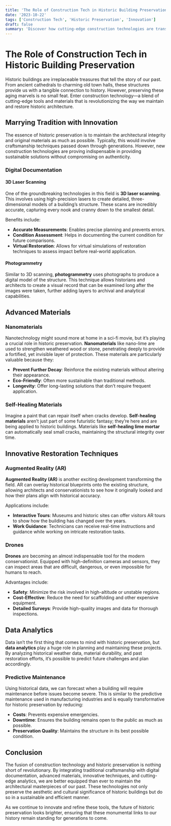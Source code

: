 ```yaml
---
title: 'The Role of Construction Tech in Historic Building Preservation'
date: '2023-10-22'
tags: ['Construction Tech', 'Historic Preservation', 'Innovation']
draft: false
summary: 'Discover how cutting-edge construction technologies are transforming the preservation of historic buildings, blending tradition with innovation to protect our architectural heritage.'
---
```


# The Role of Construction Tech in Historic Building Preservation

Historic buildings are irreplaceable treasures that tell the story of our past. From ancient cathedrals to charming old town halls, these structures provide us with a tangible connection to history. However, preserving these aging marvels is no small feat. Enter construction technology—a blend of cutting-edge tools and materials that is revolutionizing the way we maintain and restore historic architecture.

## Marrying Tradition with Innovation

The essence of historic preservation is to maintain the architectural integrity and original materials as much as possible. Typically, this would involve craftsmanship techniques passed down through generations. However, new construction technologies are proving indispensable in providing sustainable solutions without compromising on authenticity.

### Digital Documentation

#### 3D Laser Scanning

One of the groundbreaking technologies in this field is **3D laser scanning**. This involves using high-precision lasers to create detailed, three-dimensional models of a building’s structure. These scans are incredibly accurate, capturing every nook and cranny down to the smallest detail.

Benefits include:
- **Accurate Measurements**: Enables precise planning and prevents errors.
- **Condition Assessment**: Helps in documenting the current condition for future comparisons.
- **Virtual Restoration**: Allows for virtual simulations of restoration techniques to assess impact before real-world application.

#### Photogrammetry

Similar to 3D scanning, **photogrammetry** uses photographs to produce a digital model of the structure. This technique allows historians and architects to create a visual record that can be examined long after the images were taken, further adding layers to archival and analytical capabilities.

## Advanced Materials

### Nanomaterials

Nanotechnology might sound more at home in a sci-fi movie, but it’s playing a crucial role in historic preservation. **Nanomaterials** like nano-lime are used to strengthen weathered wood or stone, penetrating deeply to provide a fortified, yet invisible layer of protection. These materials are particularly valuable because they:
- **Prevent Further Decay**: Reinforce the existing materials without altering their appearance.
- **Eco-Friendly**: Often more sustainable than traditional methods.
- **Longevity**: Offer long-lasting solutions that don’t require frequent application.

### Self-Healing Materials

Imagine a paint that can repair itself when cracks develop. **Self-healing materials** aren’t just part of some futuristic fantasy; they’re here and are being applied to historic buildings. Materials like **self-healing lime mortar** can automatically seal small cracks, maintaining the structural integrity over time.

## Innovative Restoration Techniques

### Augmented Reality (AR)

**Augmented Reality (AR)** is another exciting development transforming the field. AR can overlay historical blueprints onto the existing structure, allowing architects and conservationists to see how it originally looked and how their plans align with historical accuracy. 

Applications include:
- **Interactive Tours**: Museums and historic sites can offer visitors AR tours to show how the building has changed over the years.
- **Work Guidance**: Technicians can receive real-time instructions and guidance while working on intricate restoration tasks.

### Drones

**Drones** are becoming an almost indispensable tool for the modern conservationist. Equipped with high-definition cameras and sensors, they can inspect areas that are difficult, dangerous, or even impossible for humans to reach.

Advantages include:
- **Safety**: Minimize the risk involved in high-altitude or unstable regions.
- **Cost-Effective**: Reduce the need for scaffolding and other expensive equipment.
- **Detailed Surveys**: Provide high-quality images and data for thorough inspections.

## Data Analytics

Data isn’t the first thing that comes to mind with historic preservation, but **data analytics** play a huge role in planning and maintaining these projects. By analyzing historical weather data, material durability, and past restoration efforts, it’s possible to predict future challenges and plan accordingly.

### Predictive Maintenance

Using historical data, we can forecast when a building will require maintenance before issues become severe. This is similar to the predictive maintenance used in manufacturing industries and is equally transformative for historic preservation by reducing:
- **Costs**: Prevents expensive emergencies.
- **Downtime**: Ensures the building remains open to the public as much as possible.
- **Preservation Quality**: Maintains the structure in its best possible condition.

## Conclusion

The fusion of construction technology and historic preservation is nothing short of revolutionary. By integrating traditional craftsmanship with digital documentation, advanced materials, innovative techniques, and cutting-edge analytics, we are better equipped than ever to maintain the architectural masterpieces of our past. These technologies not only preserve the aesthetic and cultural significance of historic buildings but do so in a sustainable and efficient manner.

As we continue to innovate and refine these tools, the future of historic preservation looks brighter, ensuring that these monumental links to our history remain standing for generations to come.